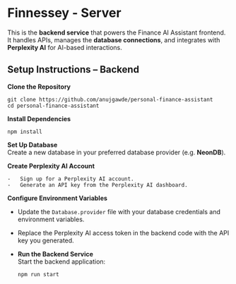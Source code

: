 # Finnessey - Server

This is the **backend service** that powers the Finance AI Assistant frontend. It handles APIs, manages the **database connections**, and integrates with **Perplexity AI** for AI-based interactions.

## Setup Instructions – Backend

**Clone the Repository**

    git clone https://github.com/anujgawde/personal-finance-assistant
    cd personal-finance-assistant

**Install Dependencies**

    npm install

**Set Up Database**  
 Create a new database in your preferred database provider (e.g. **NeonDB**).

**Create Perplexity AI Account**

    -   Sign up for a Perplexity AI account.
    -   Generate an API key from the Perplexity AI dashboard.

**Configure Environment Variables**

- Update the `Database.provider` file with your database credentials and environment variables.
- Replace the Perplexity AI access token in the backend code with the API key you generated.
- **Run the Backend Service**  
  Start the backend application:

      npm run start

